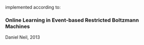 implemented according to:

### Online Learning in Event-based Restricted Boltzmann Machines
Daniel Neil, 2013

